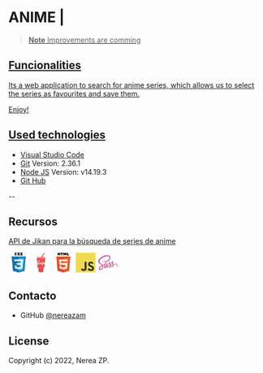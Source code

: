 

# ANIME <span> | </span>  <a href="http://beta.adalab.es/modulo-2-evaluacion-final-nereazam/" target="_blank">  
  > **Note** Improvements are comming 
> 


## Funcionalities

Its a web application to search for anime series, which allows us to select the series as favourites and save them.


Enjoy!


## Used technologies

- [Visual Studio Code](https://code.visualstudio.com/download) 
- [Git](https://git-scm.com/download/mac) Version: 2.36.1
- [Node JS](https://nodejs.org/es/download/) Version: v14.19.3
- [Git Hub](https://github.com/)

--


## Recursos

 <a href="https://docs.api.jikan.moe/" target="_blank">API de Jikan para la búsqueda de series de anime </a>

<img src="https://raw.githubusercontent.com/devicons/devicon/master/icons/css3/css3-original-wordmark.svg" alt="css3" width="40" height="40"/>

<img src="https://raw.githubusercontent.com/devicons/devicon/master/icons/gulp/gulp-plain.svg" alt="gulp" width="40" height="40"/> 

  <img src="https://raw.githubusercontent.com/devicons/devicon/master/icons/html5/html5-original-wordmark.svg" alt="html5" width="40" height="40"/> 
 
  <img src="https://raw.githubusercontent.com/devicons/devicon/master/icons/javascript/javascript-original.svg" alt="javascript" width="40" height="40"/> 
  
  <img src="https://raw.githubusercontent.com/devicons/devicon/master/icons/sass/sass-original.svg" alt="sass" width="40" height="40"/> 



## Contacto

- GitHub [@nereazam](https://github.com/nereazam)

## License

Copyright (c) 2022, Nerea ZP.
